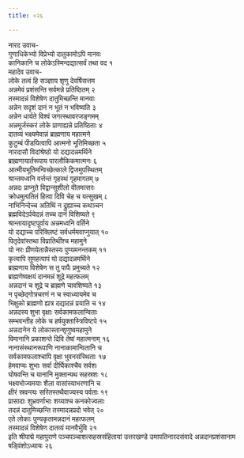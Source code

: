 ```yaml
---
title: ०२६

---
```

नारद उवाच-  
गुणाधिकेभ्यो विप्रेभ्यो दातुकामोऽपि मानवः  
कानिकानि च लोकेऽस्मिन्दद्यात्सर्वं तथा वद १  
महादेव उवाच-  
लोके तत्वं हि सञ्ज्ञाय शृणु देवर्षिसत्तम  
अन्नमेवं प्रशंसन्ति सर्वमन्ने प्रतिष्ठितम् २  
तस्मादन्नं विशेषेण दातुमिच्छन्ति मानवाः  
अन्नेन सदृशं दानं न भूतं न भविष्यति ३  
अन्नेन धार्यते विश्वं जगत्स्थावरजङ्गमम्  
अन्नमूर्जस्करं लोके प्राणाह्यन्ने प्रतिष्ठिताः ४  
दातव्यं भक्ष्यमेवान्नं ब्राह्मणाय महात्मने  
कुटुम्बं पीडयित्वापि आत्मनो भूतिमिच्छता ५  
नारदासौ विदांश्रेष्ठो यो दद्यादन्नमर्थिने  
ब्राह्मणायार्तरूपाय पारलौकिकमात्मनः ६  
आत्मीयभूतिमन्विच्छेत्काले द्विजमुपस्थितम्  
श्रान्तमध्वनि वर्त्तन्तं गृहस्थं गृहमागतम् ७  
अन्नदः प्राप्नुते विद्वान्सुशीलो वीतमत्सरः  
क्रोधमुत्पतितं हित्वा दिवि चेह च यत्सुखम् ८  
नाभिनिन्देच्च अतिथिं न द्रुह्याच्च कथञ्चन  
ब्रह्मविदेऽर्पयेदन्नं तच्च दानं विशिष्यते ९  
श्रान्तायादृष्टपूर्वाय अन्नमध्वनि वर्तिने  
यो दद्याच्च परिक्लिष्टं सर्वधर्ममवाप्नुयात् १०  
पितृदेवांस्तथा विप्रातिथींश्च महामुने  
यो नरः प्रीणयेतान्नैस्तस्य पुण्यमनन्तकम् ११  
कृत्वापि सुमहत्पापं यो दद्यादन्नमर्थिने  
ब्राह्मणाय विशेषेण स तु पापैः प्रमुच्यते १२  
ब्राह्मणेष्वक्षयं दानमन्नं शूद्रे महत्फलम्  
अन्नदानं च शूद्रे च ब्राह्मणे चावशिष्यते १३  
न पृच्छेद्गोत्रचरणं न च स्वाध्यायमेव च  
भिक्षुको ब्राह्मणो ह्यत्र दद्यादन्नं प्रयाति च १४  
अन्नदस्य शुभा वृक्षाः सर्वकामफलान्विताः  
सम्भवन्तीह लोके च हर्षयुक्तास्त्रिविष्टपे १५  
अन्नदानेन ये लोकास्तान्शृणुष्वमहामुने  
विमानानि प्रकाशन्ते दिवि तेषां महात्मनाम् १६  
नानासंस्थानरूपाणि नानाकामान्वितानि च  
सर्वकामफलाश्चापि वृक्षा भुवनसंस्थिताः १७  
हेमवाप्यः शुभाः सर्वा दीर्घिकाश्चैव सर्वशः  
घोषवन्ति च यानानि मुक्तान्यथ सहस्रशः १८  
भक्ष्यभोज्यमयाः शैला वासांस्याभरणानि च  
क्षीरं स्रवन्त्यः सरितस्तथैवाज्यस्य पर्वताः १९  
प्रासादाः शुभ्रवर्णाभाः शय्याश्च कनकोज्वलाः  
तदन्नं दातुमिच्छन्ति तस्मादन्नप्रदो भवेत् २०  
एते लोकाः पुण्यकृतामन्नदानं महत्फलम्  
तस्मादन्नं विशेषेण दातव्यं मानवैर्भुवि २१  
इति श्रीपाद्मे महापुराणे पञ्चपञ्चाशत्सहस्रसंहितायां उत्तरखण्डे उमापतिनारदसंवादे अन्नदानप्रशंसानाम षड्विंशोऽध्यायः २६